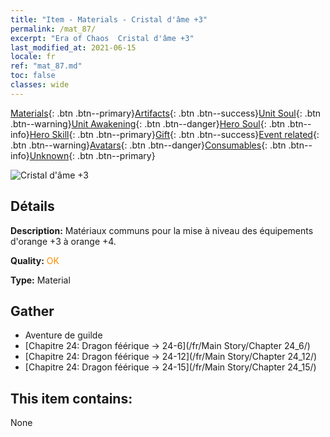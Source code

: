 ```yaml
---
title: "Item - Materials - Cristal d'âme +3"
permalink: /mat_87/
excerpt: "Era of Chaos  Cristal d'âme +3"
last_modified_at: 2021-06-15
locale: fr
ref: "mat_87.md"
toc: false
classes: wide
---
```

 [Materials](/ItemsFR/){: .btn .btn--primary}[Artifacts](/ItemsFR/Artifacts/){: .btn .btn--success}[Unit Soul](/ItemsFR/UnitSoul/){: .btn .btn--warning}[Unit Awakening](/ItemsFR/UnitAwakening/){: .btn .btn--danger}[Hero Soul](/ItemsFR/HeroSoul/){: .btn .btn--info}[Hero Skill](/ItemsFR/HeroSkill/){: .btn .btn--primary}[Gift](/ItemsFR/Gift/){: .btn .btn--success}[Event related](/ItemsFR/Events/){: .btn .btn--warning}[Avatars](/ItemsFR/Avatars/){: .btn .btn--danger}[Consumables](/ItemsFR/Consumables/){: .btn .btn--info}[Unknown](/ItemsFR/Unknown/){: .btn .btn--primary}

 ![Cristal d'âme +3](/images/t/i_cailiao_shuijing3.png)

## Détails
 **Description:** Matériaux communs pour la mise à niveau des équipements d'orange +3 à orange +4.

 **Quality:** <span style="color: #FF8C00">OK</span>

 **Type:** Material

## Gather

*    Aventure de guilde 
*    [Chapitre 24: Dragon féérique -> 24-6](/fr/Main Story/Chapter 24_6/) 
*    [Chapitre 24: Dragon féérique -> 24-12](/fr/Main Story/Chapter 24_12/) 
*    [Chapitre 24: Dragon féérique -> 24-15](/fr/Main Story/Chapter 24_15/) 

## This item contains:

  None

